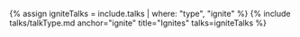 {% assign igniteTalks = include.talks | where: "type", "ignite" %}
{% include talks/talkType.md anchor="ignite" title="Ignites" talks=igniteTalks %}

